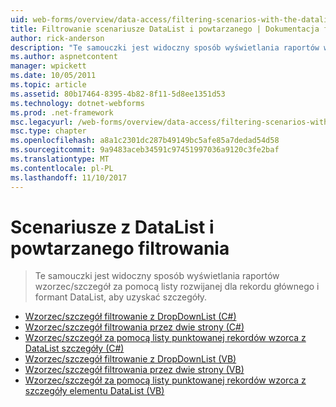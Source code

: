 ```yaml
---
uid: web-forms/overview/data-access/filtering-scenarios-with-the-datalist-and-repeater/index
title: Filtrowanie scenariusze DataList i powtarzanego | Dokumentacja firmy Microsoft
author: rick-anderson
description: "Te samouczki jest widoczny sposób wyświetlania raportów wzorzec/szczegół za pomocą listy rozwijanej dla rekordu głównego i formant DataList, aby uzyskać szczegóły."
ms.author: aspnetcontent
manager: wpickett
ms.date: 10/05/2011
ms.topic: article
ms.assetid: 80b17464-8395-4b82-8f11-5d8ee1351d53
ms.technology: dotnet-webforms
ms.prod: .net-framework
msc.legacyurl: /web-forms/overview/data-access/filtering-scenarios-with-the-datalist-and-repeater
msc.type: chapter
ms.openlocfilehash: a8a1c2301dc287b49149bc5afe85a7dedad54d58
ms.sourcegitcommit: 9a9483aceb34591c97451997036a9120c3fe2baf
ms.translationtype: MT
ms.contentlocale: pl-PL
ms.lasthandoff: 11/10/2017
---
```

<a name="filtering-scenarios-with-the-datalist-and-repeater"></a>Scenariusze z DataList i powtarzanego filtrowania
====================
> Te samouczki jest widoczny sposób wyświetlania raportów wzorzec/szczegół za pomocą listy rozwijanej dla rekordu głównego i formant DataList, aby uzyskać szczegóły.


- [Wzorzec/szczegół filtrowanie z DropDownList (C#)](master-detail-filtering-with-a-dropdownlist-datalist-cs.md)
- [Wzorzec/szczegół filtrowania przez dwie strony (C#)](master-detail-filtering-acess-two-pages-datalist-cs.md)
- [Wzorzec/szczegół za pomocą listy punktowanej rekordów wzorca z DataList szczegóły (C#)](master-detail-using-a-bulleted-list-of-master-records-with-a-details-datalist-cs.md)
- [Wzorzec/szczegół filtrowanie z DropDownList (VB)](master-detail-filtering-with-a-dropdownlist-datalist-vb.md)
- [Wzorzec/szczegół filtrowania przez dwie strony (VB)](master-detail-filtering-acess-two-pages-datalist-vb.md)
- [Wzorzec/szczegół za pomocą listy punktowanej rekordów wzorca z szczegóły elementu DataList (VB)](master-detail-using-a-bulleted-list-of-master-records-with-a-details-datalist-vb.md)
